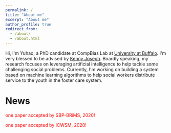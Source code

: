 ```yaml
---
permalink: /
title: "About me"
excerpt: "About me"
author_profile: true
redirect_from: 
  - /about/
  - /about.html
---
```



Hi, I'm Yuhao, a PhD candidate at CompBias Lab at [University at Buffalo](https://engineering.buffalo.edu/computer-science-engineering.html). I'm very blessed to be advised by [Kenny Joseph](https://kennyjoseph.github.io/). Boardly speaking, my research focuses on leveraging artificial intelligence to help tackle some challenging social problems. Currently, I'm working on building a system based on machine learning algorithms to help social workers distribute service to the youth in the foster care system.

# News

<span style="color:red"> one paper accepted by SBP-BRiMS, 2020! </span>

<span style="color:red"> one paper accepted by ICWSM, 2020! </span>


